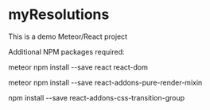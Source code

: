 # myResolutions
This is a demo Meteor/React project

Additional NPM packages required:

meteor npm install --save react react-dom

meteor npm install --save react-addons-pure-render-mixin

npm install --save react-addons-css-transition-group


